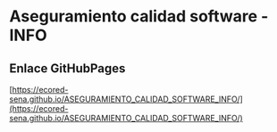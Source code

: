 # **Aseguramiento calidad software - INFO**

## **Enlace GitHubPages**

[https://ecored-sena.github.io/ASEGURAMIENTO_CALIDAD_SOFTWARE_INFO/](https://ecored-sena.github.io/ASEGURAMIENTO_CALIDAD_SOFTWARE_INFO/)

#
